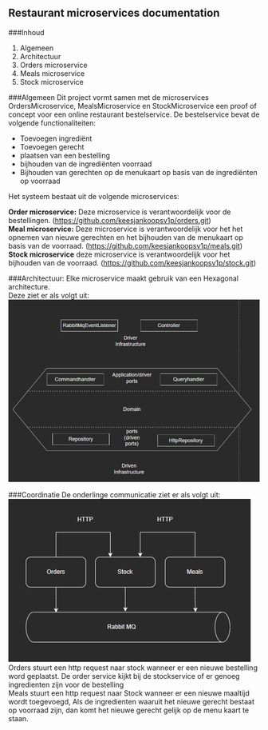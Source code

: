 ## Restaurant microservices documentation

###Inhoud
1. Algemeen
2. Architectuur
3. Orders microservice
4. Meals microservice
5. Stock microservice

###Algemeen
Dit project vormt samen met de microservices OrdersMicroservice, MealsMicroservice en StockMicroservice
een proof of concept voor een online restaurant bestelservice. 
De bestelservice bevat de volgende functionaliteiten:
- Toevoegen ingrediënt
- Toevoegen gerecht
- plaatsen van een bestelling
- bijhouden van de ingrediënten voorraad
- Bijhouden van gerechten op de menukaart op basis van de ingrediënten op voorraad

Het systeem bestaat uit de volgende microservices:

**Order microservice:** Deze microservice is verantwoordelijk voor de bestellingen. (https://github.com/keesjankoopsv1p/orders.git)    
**Meal microservice:** Deze microservice is verantwoordelijk voor het het opnemen van nieuwe gerechten en
het bijhouden van de menukaart op basis van de voorraad. (https://github.com/keesjankoopsv1p/meals.git)  
**Stock microservice** deze microservice is verantwoordelijk voor het bijhouden van de voorraad. (https://github.com/keesjankoopsv1p/stock.git)

###Architectuur:
Elke microservice maakt gebruik van een Hexagonal architecture.  
Deze ziet er als volgt uit:  
![architectuur](./archit.PNG)    
  
###Coordinatie
De onderlinge communicatie ziet er als volgt uit:  
![communication](./coordination.PNG)  
Orders stuurt een http request naar stock wanneer er een nieuwe bestelling word geplaatst. De order service kijkt bij de stockservice of er genoeg ingredienten zijn voor de bestelling  
Meals stuurt een http request naar Stock wanneer er een nieuwe maaltijd wordt toegevoegd, Als de ingredienten waaruit het nieuwe gerecht bestaat op voorraad zijn, dan komt het nieuwe gerecht gelijk op de menu kaart te staan.  




